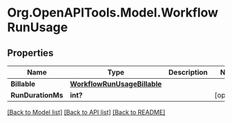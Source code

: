 # Org.OpenAPITools.Model.WorkflowRunUsage

## Properties

Name | Type | Description | Notes
------------ | ------------- | ------------- | -------------
**Billable** | [**WorkflowRunUsageBillable**](WorkflowRunUsageBillable.md) |  | 
**RunDurationMs** | **int?** |  | [optional] 

[[Back to Model list]](../README.md#documentation-for-models) [[Back to API list]](../README.md#documentation-for-api-endpoints) [[Back to README]](../README.md)

